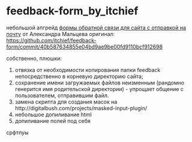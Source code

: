 # feedback-form_by_itchief

небольшой апгрейд <a href='https://itchief.ru/lessons/php/feedback-form-for-website'>формы обратной связи для сайта с отправкой на почту</a> от Александра Мальцева
оригинал: https://github.com/itchief/feedback-form/commit/40b587634855e04bd9ae9be00fd9110bcf912698

собственно, плюшки:
  <ol>
    <li>отвязка от необходимости копирования папки feedback непосредственно в корневую директорию сайта;
    </li><li>сохранение имени загружаемых файлов неизменным (рандомно генерится имя родительской директории) - упрощает общение с пользователем, отправившим файл.
    </li><li>замена скрипта для создания масок на http://digitalbush.com/projects/masked-input-plugin/
    </li><li>небольшое допиливание html
    </li><li>допиливание полей под себя
    </li>
  </ol>
  
<p>срфтпуы</p>